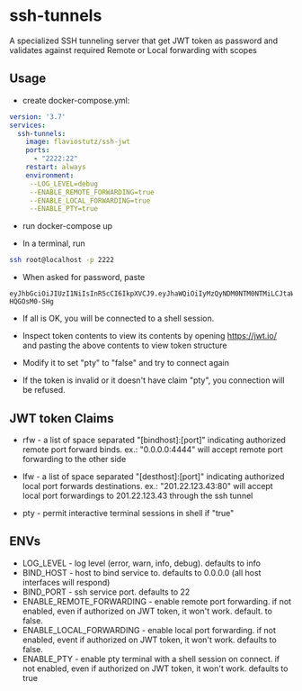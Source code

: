 # ssh-tunnels
A specialized SSH tunneling server that get JWT token as password and validates against required Remote or Local forwarding with scopes

## Usage

* create docker-compose.yml:

```yml
version: '3.7'
services:
  ssh-tunnels:
    image: flaviostutz/ssh-jwt
    ports:
      - "2222:22"
    restart: always
    environment:
     --LOG_LEVEL=debug
     --ENABLE_REMOTE_FORWARDING=true
     --ENABLE_LOCAL_FORWARDING=true
     --ENABLE_PTY=true
```

* run docker-compose up

* In a terminal, run

```bash
ssh root@localhost -p 2222
```

* When asked for password, paste

```
eyJhbGciOiJIUzI1NiIsInR5cCI6IkpXVCJ9.eyJhaWQiOiIyMzQyNDM0NTM0NTMiLCJtaWQiOiJHVEUzNDU2IiwiZXhwIjoxNTg3NTI5NjkzLCJyZnciOiIwLjAuMC4wOjQzNDMgMC4wLjAuMDo0MjQyIiwibGZ3IjoiMTAuMS4xLjI1NDo4MCAxMC4xLjEuMjU0OjgxIDQ1LjU1LjQ0LjU2OjgwIiwicHR5IjoidHJ1ZSJ9.wVQ46URtFFntfwfxJKGNgXoDLvFFzvV-HQGOsM0-SHg
```

* If all is OK, you will be connected to a shell session.

* Inspect token contents to view its contents by opening https://jwt.io/ and pasting the above contents to view token structure

* Modify it to set "pty" to "false" and try to connect again

* If the token is invalid or it doesn't have claim "pty", you connection will be refused.


## JWT token Claims

* rfw - a list of space separated "[bindhost]:[port]" indicating authorized remote port forward binds. ex.: "0.0.0.0:4444" will accept remote port forwarding to the other side

* lfw - a list of space separated "[desthost]:[port]" indicating authorized local port forwards destinations. ex.: "201.22.123.43:80" will accept local port forwardings to 201.22.123.43 through the ssh tunnel

* pty - permit interactive terminal sessions in shell if "true"



## ENVs

* LOG_LEVEL - log level (error, warn, info, debug). defaults to info
* BIND_HOST - host to bind service to. defaults to 0.0.0.0 (all host interfaces will respond)
* BIND_PORT - ssh service port. defaults to 22
* ENABLE_REMOTE_FORWARDING - enable remote port forwarding. if not enabled, even if authorized on JWT token, it won't work. default. to false.
* ENABLE_LOCAL_FORWARDING - enable local port forwarding. if not enabled, event if authorized on JWT token, it won't work. defaults to false.
* ENABLE_PTY - enable pty terminal with a shell session on connect. if not enabled, even if authorized on JWT token, it won't work. defaults to true


